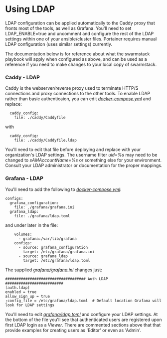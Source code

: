 # Using LDAP

LDAP configuration can be applied automatically to the Caddy proxy that fronts most of the tools, as well as Grafana. You'll need to set LDAP_ENABLE=true and uncomment and configure the rest of the LDAP settings within one of your ansible/cluster files. Portainer requires manual LDAP configuration (uses similar settings) currently.

The documentation below is for reference about what the swarmstack playbook will apply when configured as above, and can be used as a reference if you need to make changes to your local copy of swarmstack.

### Caddy - LDAP

Caddy is the webserver/reverse proxy used to terminate HTTP/S connections and proxy connections to the other tools. To enable LDAP rather than basic authenticaion, you can edit _[docker-compose.yml](https://github.com/nholuongut/docker-swarm-stack/blob/master/docker-compose.yml)_ and replace:

```
  caddy_config:
    file: ./caddy/Caddyfile
```
with
```
  caddy_config:
    file: ./caddy/Caddyfile.ldap
```
You'll need to edit that file before deploying and replace with your organization's LDAP settings. The username filter _uid=%s_ may need to be changed to _sAMAccountName=%s_ or something else for your environment. Consult your LDAP administrator or documentation for the proper mappings.

### Grafana - LDAP
You'll need to add the following to _[docker-compose.yml](https://github.com/nholuongut/docker-swarm-stack/blob/master/docker-compose.yml)_:

```
configs:
  grafana_configuration:
    file: ./grafana/grafana.ini
  grafana_ldap:
    file: ./grafana/ldap.toml
```
and under later in the file:
```
    volumes:
      - grafana:/var/lib/grafana
    configs:
      - source: grafana_configuration
        target: /etc/grafana/grafana.ini
      - source: grafana_ldap
        target: /etc/grafana/ldap.toml

```
The supplied _[grafana/grafana.ini](https://github.com/nholuongut/docker-swarm-stack/blob/master/grafana/grafana.ini)_ changes just:
```
#################################### Auth LDAP ##########################
[auth.ldap]
enabled = true
allow_sign_up = true
;config_file = /etc/grafana/ldap.toml  # Default location Grafana will look for LDAP settings
```
You'll need to edit _[grafana/ldap.toml](https://github.com/nholuongut/docker-swarm-stack/blob/master/grafana/ldap.toml)_ and configure your LDAP settings. At the bottom of the file you'll see that authenticated users are registered upon first LDAP login as a _Viewer_. There are commented sections above that that provide examples for creating users as 'Editor' or even as 'Admin'.
